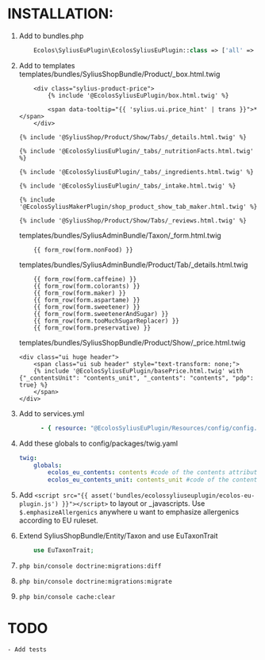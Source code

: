 # INSTALLATION:

1. Add to bundles.php
    ```php
        Ecolos\SyliusEuPlugin\EcolosSyliusEuPlugin::class => ['all' => true],
    ```

2. Add to templates
    templates/bundles/SyliusShopBundle/Product/_box.html.twig
    ```twig
        <div class="sylius-product-price">
            {% include '@EcolosSyliusEuPlugin/box.html.twig' %}
        
            <span data-tooltip="{{ 'sylius.ui.price_hint' | trans }}">*</span>
        </div>
    ```
    ```twig
    {% include '@SyliusShop/Product/Show/Tabs/_details.html.twig' %}
    
    {% include '@EcolosSyliusEuPlugin/_tabs/_nutritionFacts.html.twig' %}
    
    {% include '@EcolosSyliusEuPlugin/_tabs/_ingredients.html.twig' %}
    
    {% include '@EcolosSyliusEuPlugin/_tabs/_intake.html.twig' %}
    
    {% include '@EcolosSyliusMakerPlugin/shop_product_show_tab_maker.html.twig' %}
    
    {% include '@SyliusShop/Product/Show/Tabs/_reviews.html.twig' %}
    ```
    templates/bundles/SyliusAdminBundle/Taxon/_form.html.twig
    ```twig
        {{ form_row(form.nonFood) }}
    ```
    templates/bundles/SyliusAdminBundle/Product/Tab/_details.html.twig
    ```twig
        {{ form_row(form.caffeine) }}
        {{ form_row(form.colorants) }}
        {{ form_row(form.maker) }}
        {{ form_row(form.aspartame) }}
        {{ form_row(form.sweetener) }}
        {{ form_row(form.sweetenerAndSugar) }}
        {{ form_row(form.tooMuchSugarReplacer) }}
        {{ form_row(form.preservative) }}
    ```
    templates/bundles/SyliusShopBundle/Product/Show/_price.html.twig
    ```twig
    <div class="ui huge header">
        <span class="ui sub header" style="text-transform: none;">
        {% include '@EcolosSyliusEuPlugin/basePrice.html.twig' with {"_contentsUnit": "contents_unit", "_contents": "contents", "pdp": true} %}
        </span>
    </div>
    ```
3. Add to services.yml
    ```yaml
          - { resource: "@EcolosSyliusEuPlugin/Resources/config/config.yaml" }
    ```

4. Add these globals to config/packages/twig.yaml
    ```yaml
    twig:
        globals:
            ecolos_eu_contents: contents #code of the contents attribute
            ecolos_eu_contents_unit: contents_unit #code of the contents unit attribute
    ```

5. Add `<script src="{{ asset('bundles/ecolossyliuseuplugin/ecolos-eu-plugin.js') }}"></script>` to layout or _javascripts.
    Use `$.emphasizeAllergenics` anywhere u want to emphasize allergenics according to EU ruleset.

6. Extend SyliusShopBundle/Entity/Taxon and use EuTaxonTrait
    ```php
        use EuTaxonTrait;
    ```

7. `php bin/console doctrine:migrations:diff`

8. `php bin/console doctrine:migrations:migrate`

9. `php bin/console cache:clear`

# TODO

    - Add tests
